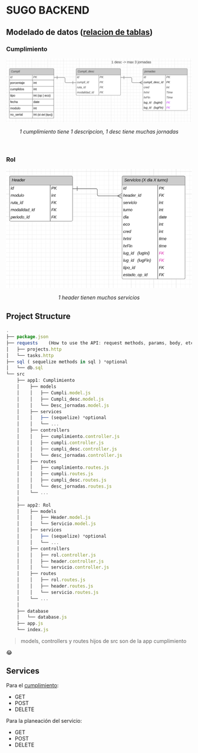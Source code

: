 # SUGO BACKEND

## Modelado de datos ([relacion de tablas][lucidApp_SUGO])

### Cumplimiento
![Relacion de tablas](./Doc/assets/MER%20SUGO%20cumplimiento.png "assets\MER SUGO servicios.png")
<center> <i> 1 cumplimiento tiene 1 descripcion, 1 desc tiene muchas jornadas </i> </center>

ㅤ
### Rol
![Relacion de tablas](./Doc/assets/MER%20SUGO%20servicios.png "assets\MER SUGO servicios.png")
<center> <i> 1 header tienen muchos servicios </i> </center>


## Project Structure
```js
.  
├── package.json  
├── requests    (How to use the API: request methods, params, body, etc. )  
│   ├── projects.http  
│   └── tasks.http  
├── sql ( sequelize methods in sql ) *optional  
│   └── db.sql  
└── src  
    ├── app1: Cumplimiento
    │    ├── models  
    │    │   ├── Cumpli.model.js  
    │    │   ├── Cumpli_desc.model.js
    │    │   └── Desc_jornadas.model.js
    │    ├── services   
    │    │   ├── (sequelize) *optional
    │    │   └── ...
    │    ├── controllers  
    │    │   ├── cumplimiento.controller.js  
    │    │   ├── cumpli.controller.js  
    │    │   ├── cumpli_desc.controller.js  
    │    │   └── desc_jornadas.controller.js  
    │    ├── routes
    │    │   ├── cumplimiento.routes.js
    │    │   ├── cumpli.routes.js
    │    │   ├── cumpli_desc.routes.js
    │    │   └── desc_jornadas.routes.js
    │    └── ...
    │  
    ├── app2: Rol
    │    ├── models  
    │    │   ├── Header.model.js  
    │    │   └── Servicio.model.js
    │    ├── services   
    │    │   ├── (sequelize) *optional  
    │    │   └── ...
    │    ├── controllers  
    │    │   ├── rol.controller.js  
    │    │   ├── header.controller.js  
    │    │   └── servicio.controller.js  
    │    ├── routes
    │    │   ├── rol.routes.js
    │    │   ├── header.routes.js
    │    │   └── servicio.routes.js
    │    └── ...
    │  
    ├── database  
    │   └── database.js  
    ├── app.js  
    └── index.js  
```

> models, controllers y routes hijos de src son de la app cumplimiento

:joy:


## Services

Para el [cumplimiento][ser]: 
- GET
- POST
- DELETE

Para la planeación del servicio: 
- GET
- POST
- DELETE





[lucidApp_SUGO]: https://lucid.app/lucidchart/35b43b0b-0ef7-4755-b7aa-2853da78c7c4/edit?from_internal=true

[ser]: src\readme.md